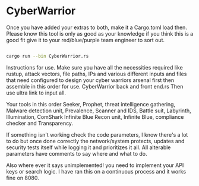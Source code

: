 # CyberWarrior

Once you have added your extras to both, make it a Cargo.toml load then.
Please know this tool is only as good as your knowledge if you think this is a good fit give it to your red/blue/purple team engineer to sort out.

```bash

cargo run --bin CyberWarrior.rs
```

Instructions for use.
Make sure you have all the necessities required like rustup, attack vectors, file paths, IPs and various different inputs and files that need configured to design your cyber warriors arsenal first then assemble in this order for use.
CyberWarrior back and front end.rs
Then use ultra link to input all.

Your tools in this order Seeker, Prophet, threat intelligence gathering, Malware detection unit, Prevalence, Scanner and IDS, Battle suit, Labyrinth, Illumination, 
ComShark Infinite Blue Recon unit, Infinite Blue, compliance checker and Transparency.

If something isn't working check the code parameters, I know there's a lot to do but once done correctly the network/system protects, updates and security tests itself while logging it and prioritizes it all. 
All alterable parameters have comments to say where and what to do.

Also where ever it says unimplemented! you need to implement your API keys or search logic.
I have ran this on a continuous process and it works fine on 8080. 
